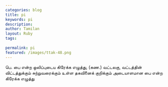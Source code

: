```yaml
---
categories: blog
title: pi
keywords: pi
description: 
author: Tamilan
layout: Ruby
tags: 
 
permalink: pi
featured: /images/ttak-48.png
---
```

  
பெ. பை என்ற ஒலிப்புடைய கிரேக்க எழுத்து, (கண.) வட்டலகு, வட்டத்தின் விட்டத்துக்கும் சுற்றுவரைக்கும் உள்ள தகவினைக் குறிக்கும் அடையாளமான பை என்ற கிரேக்க எழுத்து  
